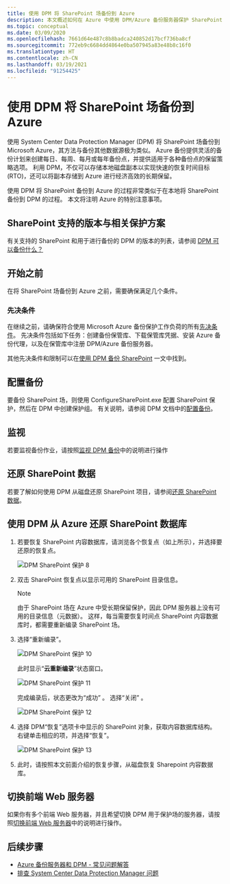 ```yaml
---
title: 使用 DPM 将 SharePoint 场备份到 Azure
description: 本文概述如何在 Azure 中使用 DPM/Azure 备份服务器保护 SharePoint 场
ms.topic: conceptual
ms.date: 03/09/2020
ms.openlocfilehash: 7661d64e487c8b8badca240852d17bcf736ba8cf
ms.sourcegitcommit: 772eb9c6684dd4864e0ba507945a83e48b8c16f0
ms.translationtype: HT
ms.contentlocale: zh-CN
ms.lasthandoff: 03/19/2021
ms.locfileid: "91254425"
---
```

# <a name="back-up-a-sharepoint-farm-to-azure-with-dpm"></a>使用 DPM 将 SharePoint 场备份到 Azure

使用 System Center Data Protection Manager (DPM) 将 SharePoint 场备份到 Microsoft Azure，其方法与备份其他数据源极为类似。 Azure 备份提供灵活的备份计划来创建每日、每周、每月或每年备份点，并提供适用于各种备份点的保留策略选项。 利用 DPM，不仅可以存储本地磁盘副本以实现快速的恢复时间目标 (RTO)，还可以将副本存储到 Azure 进行经济高效的长期保留。

使用 DPM 将 SharePoint 备份到 Azure 的过程非常类似于在本地将 SharePoint 备份到 DPM 的过程。 本文将注明 Azure 的特别注意事项。

## <a name="sharepoint-supported-versions-and-related-protection-scenarios"></a>SharePoint 支持的版本与相关保护方案

有关支持的 SharePoint 和用于进行备份的 DPM 的版本的列表，请参阅 [DPM 可以备份什么？](/system-center/dpm/dpm-protection-matrix#applications-backup)

## <a name="before-you-start"></a>开始之前

在将 SharePoint 场备份到 Azure 之前，需要确保满足几个条件。

### <a name="prerequisites"></a>先决条件

在继续之前，请确保符合使用 Microsoft Azure 备份保护工作负荷的所有[先决条件](backup-azure-dpm-introduction.md#prerequisites-and-limitations)。 先决条件包括如下任务：创建备份保管库、下载保管库凭据、安装 Azure 备份代理，以及在保管库中注册 DPM/Azure 备份服务器。

其他先决条件和限制可以在[使用 DPM 备份 SharePoint](/system-center/dpm/back-up-sharepoint#prerequisites-and-limitations) 一文中找到。

## <a name="configure-backup"></a>配置备份

要备份 SharePoint 场，则使用 ConfigureSharePoint.exe 配置 SharePoint 保护，然后在 DPM 中创建保护组。 有关说明，请参阅 DPM 文档中的[配置备份](/system-center/dpm/back-up-sharepoint#configure-backup)。

## <a name="monitoring"></a>监视

若要监视备份作业，请按照[监视 DPM 备份](/system-center/dpm/back-up-sharepoint#monitoring)中的说明进行操作

## <a name="restore-sharepoint-data"></a>还原 SharePoint 数据

若要了解如何使用 DPM 从磁盘还原 SharePoint 项目，请参阅[还原 SharePoint 数据](/system-center/dpm/back-up-sharepoint#restore-sharepoint-data)。

## <a name="restore-a-sharepoint-database-from-azure-by-using-dpm"></a>使用 DPM 从 Azure 还原 SharePoint 数据库

1. 若要恢复 SharePoint 内容数据库，请浏览各个恢复点（如上所示），并选择要还原的恢复点。

    ![DPM SharePoint 保护 8](./media/backup-azure-backup-sharepoint/dpm-sharepoint-protection9.png)
2. 双击 SharePoint 恢复点以显示可用的 SharePoint 目录信息。

   > [!NOTE]
   > 由于 SharePoint 场在 Azure 中受长期保留保护，因此 DPM 服务器上没有可用的目录信息（元数据）。 这样，每当需要恢复时间点 SharePoint 内容数据库时，都需要重新编录 SharePoint 场。
   >
   >
3. 选择“重新编录”。

    ![DPM SharePoint 保护 10](./media/backup-azure-backup-sharepoint/dpm-sharepoint-protection12.png)

    此时显示“**云重新编录**”状态窗口。

    ![DPM SharePoint 保护 11](./media/backup-azure-backup-sharepoint/dpm-sharepoint-protection13.png)

    完成编录后，状态更改为“成功” 。 选择“关闭”  。

    ![DPM SharePoint 保护 12](./media/backup-azure-backup-sharepoint/dpm-sharepoint-protection14.png)
4. 选择 DPM“恢复”选项卡中显示的 SharePoint 对象，获取内容数据库结构。 右键单击相应的项，并选择“恢复”。

    ![DPM SharePoint 保护 13](./media/backup-azure-backup-sharepoint/dpm-sharepoint-protection15.png)
5. 此时，请按照本文前面介绍的恢复步骤，从磁盘恢复 Sharepoint 内容数据库。

## <a name="switching-the-front-end-web-server"></a>切换前端 Web 服务器

如果你有多个前端 Web 服务器，并且希望切换 DPM 用于保护场的服务器，请按照[切换前端 Web 服务器](/system-center/dpm/back-up-sharepoint#switching-the-front-end-web-server)中的说明进行操作。

## <a name="next-steps"></a>后续步骤

* [Azure 备份服务器和 DPM - 常见问题解答](backup-azure-dpm-azure-server-faq.md)
* [排查 System Center Data Protection Manager 问题](backup-azure-scdpm-troubleshooting.md)
